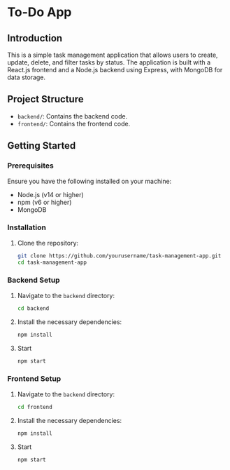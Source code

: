 # To-Do App

## Introduction

This is a simple task management application that allows users to create, update, delete, and filter tasks by status. The application is built with a React.js frontend and a Node.js backend using Express, with MongoDB for data storage. 

## Project Structure

- `backend/`: Contains the backend code.
- `frontend/`: Contains the frontend code.

## Getting Started

### Prerequisites

Ensure you have the following installed on your machine:

- Node.js (v14 or higher)
- npm (v6 or higher)
- MongoDB

### Installation

1. Clone the repository:

    ```bash
    git clone https://github.com/yourusername/task-management-app.git
    cd task-management-app
    ```

### Backend Setup

1. Navigate to the `backend` directory:

    ```bash
    cd backend
    ```

2. Install the necessary dependencies:

    ```bash
    npm install
    ```

3. Start
      ```bash
    npm start
    ```


### Frontend Setup

1. Navigate to the `backend` directory:

    ```bash
    cd frontend
    ```

2. Install the necessary dependencies:

    ```bash
    npm install
    ```

3. Start
      ```bash
    npm start
    ```
